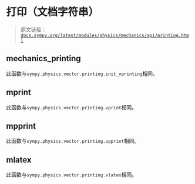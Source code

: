 # 打印（文档字符串）

> 原文链接：[`docs.sympy.org/latest/modules/physics/mechanics/api/printing.html`](https://docs.sympy.org/latest/modules/physics/mechanics/api/printing.html)

## mechanics_printing

此函数与`sympy.physics.vector.printing.init_vprinting`相同。

## mprint

此函数与`sympy.physics.vector.printing.vprint`相同。

## mpprint

此函数与`sympy.physics.vector.printing.vpprint`相同。

## mlatex

此函数与`sympy.physics.vector.printing.vlatex`相同。

